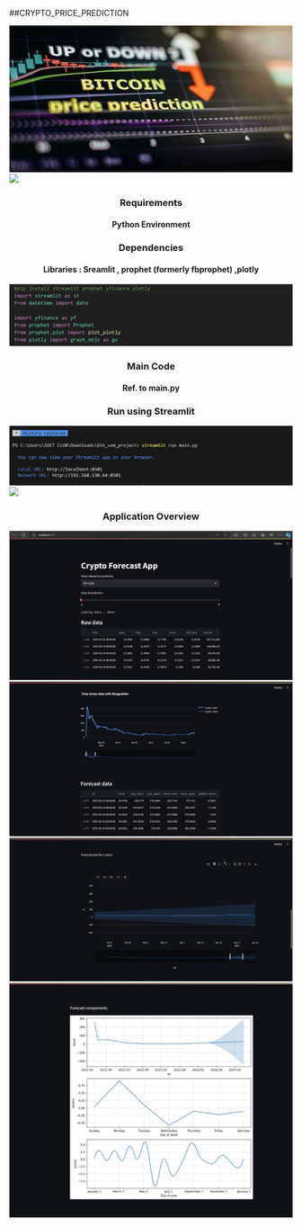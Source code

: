 
##CRYPTO_PRICE_PREDICTION

<img src="banner.jpg" width="1200">
<img src="https://user-images.githubusercontent.com/73097560/115834477-dbab4500-a447-11eb-908a-139a6edaec5c.gif">
<h3 align="center">Requirements</h3>
<h4 align="center">Python Environment</h4>

<h3 align="center">Dependencies</h3>
<h4 align="center">Libraries : Sreamlit , prophet (formerly fbprophet) ,plotly </h4>
<img src="dependencies.jpg" >

<h3 align="center">Main Code</h3>
<h4 align="center">Ref. to main.py </h4>

<h3 align="center">Run using Streamlit</h3>
<img src="Streamlit_run.jpg" width="1200" >

<img src="https://user-images.githubusercontent.com/73097560/115834477-dbab4500-a447-11eb-908a-139a6edaec5c.gif">

<h3 align="center">Application Overview</h3>
<img src="App_overview1.jpg"> <br>
<img src="App_overview2.jpg"> <br>
<img src="App_overview3.jpg"> <br>
<img src="App_overview4.jpg"> <br>

